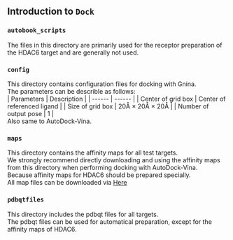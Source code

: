 ## Introduction to `Dock`

### `autobook_scripts`
The files in this directory are primarily used for the receptor preparation of the HDAC6 target and are generally not used.

### `config`
This directory contains configuration files for docking with Gnina.  
The parameters can be describle as follows:  
| Parameters | Description |
| ------ | ------ |
| Center of grid box | Center of referenced ligand |
| Size of grid box | 20Å × 20Å × 20Å |
| Number of output pose | 1 |  
Also same to AutoDock-Vina.

### `maps`
This directory contains the affinity maps for all test targets.  
We strongly recommend directly downloading and using the affinity maps from this directory when performing docking with AutoDock-Vina.  
Because affinity maps for HDAC6 should be prepared specially.  
All map files can be downloaded via [Here](todo)

### `pdbqtfiles`
This directory includes the pdbqt files for all targets.  
The pdbqt files can be used for automatical preparation, except for the affinity maps of HDAC6.
